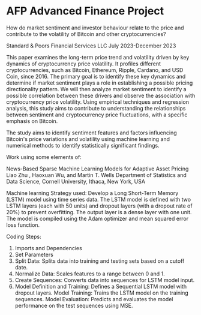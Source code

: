 # AFP Advanced Finance Project

How do market sentiment and investor behaviour relate to the price and contribute to the volatility of Bitcoin and other cryptocurrencies?



Standard & Poors Financial Services LLC 
July 2023-December 2023

This paper examines the long-term price trend and volatility driven by key dynamics of cryptocurrency price volatility. It profiles different cryptocurrencies, such as Bitcoin, Ethereum, Ripple, Cardano, and USD Coin, since 2016. The primary goal is to identify these key dynamics and determine if market sentiment plays a role in establishing a possible pricing directionality pattern. We will then analyze market sentiment to identify a possible correlation between these drivers and observe the association with cryptocurrency price volatility. Using empirical techniques and regression analysis, this study aims to contribute to understanding the relationships between sentiment and cryptocurrency price fluctuations, with a specific emphasis on Bitcoin.


The study aims to identify sentiment features and factors influencing Bitcoin's price variations and volatility using machine learning and numerical methods to identify statistically significant findings.

Work using some elements of:

News-Based Sparse Machine Learning Models for Adaptive Asset Pricing
Liao Zhu , Haoxuan Wu, and Martin T. Wells
Department of Statistics and Data Science, Cornell University, Ithaca, New York, USA


Machine learning Strategy used:
Develop a Long Short-Term Memory (LSTM) model using time series data. The LSTM model is defined with two LSTM layers (each with 50 units) and dropout layers (with a dropout rate of 20%) to prevent overfitting. The output layer is a dense layer with one unit. The model is compiled using the Adam optimizer and mean squared error loss function.

Coding Steps:

1. Imports and Dependencies
2. Set Parameters
3. Split Data: Splits data into training and testing sets based on a cutoff date.
4. Normalize Data: Scales features to a range between 0 and 1.
5. Create Sequences: Converts data into sequences for LSTM model input.
6. Model Definition and Training: Defines a Sequential LSTM model with dropout layers.
Model Training: Trains the LSTM model on the training sequences.
Model Evaluation: Predicts and evaluates the model performance on the test sequences using MSE.






